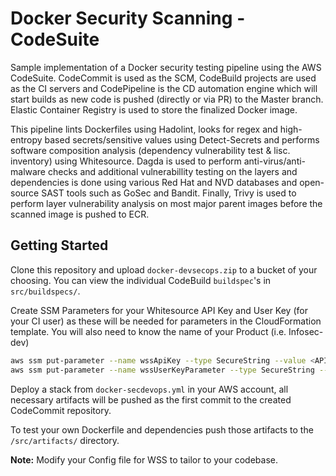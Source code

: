 # Docker Security Scanning - CodeSuite 
Sample implementation of a Docker security testing pipeline using the AWS CodeSuite. CodeCommit is used as the SCM, CodeBuild projects are used as the CI servers and CodePipeline is the CD automation engine which will start builds as new code is pushed (directly or via PR) to the Master branch. Elastic Container Registry is used to store the finalized Docker image.

This pipeline lints Dockerfiles using Hadolint, looks for regex and high-entropy based secrets/sensitive values using Detect-Secrets and performs software composition analysis (dependency vulnerability test & lisc. inventory) using Whitesource. Dagda is used to perform anti-virus/anti-malware checks and additional vulnerabillity testing on the layers and dependencies is done using various Red Hat and NVD databases and open-source SAST tools such as GoSec and Bandit. Finally, Trivy is used to perform layer vulnerability analysis on most major parent images before the scanned image is pushed to ECR.

## Getting Started
Clone this repository and upload `docker-devsecops.zip` to a bucket of your choosing. You can view the individual CodeBuild `buildspec`'s in `src/buildspecs/`.

Create SSM Parameters for your Whitesource API Key and User Key (for your CI user) as these will be needed for parameters in the CloudFormation template. You will also need to know the name of your Product (i.e. Infosec-dev)
```bash
aws ssm put-parameter --name wssApiKey --type SecureString --value <API_KEY>
aws ssm put-parameter --name wssUserKeyParameter --type SecureString --value <USER_KEY>
```

Deploy a stack from `docker-secdevops.yml` in your AWS account, all necessary artifacts will be pushed as the first commit to the created CodeCommit repository.

To test your own Dockerfile and dependencies push those artifacts to the `/src/artifacts/` directory.

**Note:** Modify your Config file for WSS to tailor to your codebase.